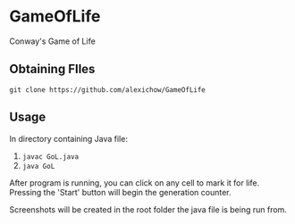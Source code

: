 # GameOfLife
Conway's Game of Life

## Obtaining FIles

`git clone https://github.com/alexichow/GameOfLife`

## Usage

In directory containing Java file:  
1. `javac GoL.java`  
2. `java GoL`

After program is running, you can click on any cell to mark it for life. Pressing the 'Start' button will begin the generation counter.

Screenshots will be created in the root folder the java file is being run from.

